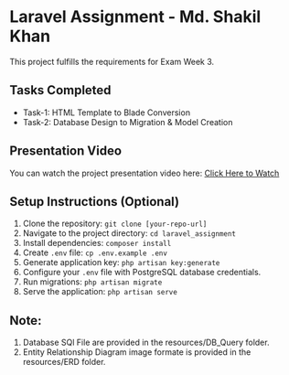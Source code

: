 # Laravel Assignment - Md. Shakil Khan

This project fulfills the requirements for Exam Week 3.

## Tasks Completed

-   Task-1: HTML Template to Blade Conversion
-   Task-2: Database Design to Migration & Model Creation

## Presentation Video

You can watch the project presentation video here:
[Click Here to Watch](https://drive.google.com/file/d/1fL4RDfloh1p1kk2yt7OZDHY0UrIEWiHv/view?usp=sharing)

## Setup Instructions (Optional)

1. Clone the repository: `git clone [your-repo-url]`
2. Navigate to the project directory: `cd laravel_assignment`
3. Install dependencies: `composer install`
4. Create `.env` file: `cp .env.example .env`
5. Generate application key: `php artisan key:generate`
6. Configure your `.env` file with PostgreSQL database credentials.
7. Run migrations: `php artisan migrate`
8. Serve the application: `php artisan serve`

## Note:

1. Database SQl File are provided in the resources/DB_Query folder.
2. Entity Relationship Diagram image formate is provided in the resources/ERD folder.

